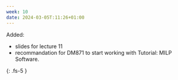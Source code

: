 ```yaml
---
week: 10
date: 2024-03-05T:11:26+01:00
---
```


Added:

- slides for lecture 11 
- recommandation for DM871 to start working with Tutorial: MILP Software.




{: .fs-5 }
